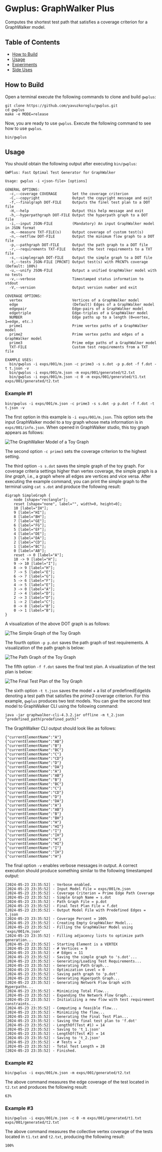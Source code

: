 # Gwplus: GraphWalker Plus

Computes the shortest test path that satisfies a coverage criterion for a GraphWalker model.

## Table of Contents

* [How to Build](#how-to-build)
* [Usage](#usage)
* [Experiments](#experiments)
* [Side Uses](#side-uses)

## How to Build

Open a terminal execute the following commands to clone and build `gwplus`:

```
git clone https://github.com/yavuzkoroglu/gwplus.git
cd gwplus
make -e MODE=release
```

Now, you are ready to use `gwplus`. Execute the following command to see how to use `gwplus`.

```
bin/gwplus
```

## Usage

You should obtain the following output after executing `bin/gwplus`:

```
GWPlus: Fast Optimal Test Generator for GraphWalker

Usage: gwplus -i <json-file> [options]

GENERAL OPTIONS:
  -c,--coverage COVERAGE       Set the coverage criterion
  -C,--copyright               Output the copyright message and exit
  -f,--finalgraph DOT-FILE     Outputs the finel test plan to a DOT file
  -H,--help                    Output this help message and exit
  -h,--hyperpathgraph DOT-FILE Output the hyperpath graph to a DOT file
  -i,--input JSON-FILE         (Mandatory) An input GraphWalker model in JSON format
  -m,--measure TXT-FILE(s)     Output coverage of custom test(s)
  -n,--netflow DOT-FILE        Output the minimum flow graph to a DOT file
  -p,--pathgraph DOT-FILE      Output the path graph to a DOT file
  -r,--requirements TXT-FILE   Output the test requirements to a TXT file
  -s,--simplegraph DOT-FILE    Output the simple graph to a DOT file
  -t,--tests JSON-FILE [PRCNT] Output test(s) with PRCNT% coverage (Default: 100%)
  -u,--unify JSON-FILE         Output a unified GraphWalker model with no tests
  -v,--verbose                 Timestamped status information to stdout
  -V,--version                 Output version number and exit

COVERAGE OPTIONS:
  vertex                       Vertices of a GraphWalker model
  edge                         (Default) Edges of a GraphWalker model
  edgepair                     Edge-pairs of a GraphWalker model
  edgetriple                   Edge-triples of a GraphWalker model
  NUMBER                       Edge paths up to a length (0=vertex, 1=edge, etc.)
  prime1                       Prime vertex paths of a GraphWalker model
  prime2                       Prime vertex paths and edges of a GraphWalker model
  prime3                       Prime edge paths of a GraphWalker model
  TXT-FILE                     Custom test requirements from a TXT file

EXAMPLE USES:
  bin/gwplus -i exps/001/m.json -c prime3 -s s.dot -p p.dot -f f.dot -t t.json -v
  bin/gwplus -i exps/001/m.json -m exps/001/generated/t2.txt
  bin/gwplus -i exps/001/m.json -c 0 -m exps/001/generated/t1.txt exps/001/generated/t2.txt
```

### Example #1

```
bin/gwplus -i exps/001/m.json -c prime3 -s s.dot -p p.dot -f f.dot -t t.json -v
```

The first option in this example is `-i exps/001/m.json`. This option sets the input GraphWalker model to a toy graph whose meta information is in `exps/001/info.json`. When opened in GraphWalker studio, this toy graph appears as follows:

![The GraphWalker Model of a Toy Graph](exps/001/m.png)

The second option `-c prime3` sets the coverage criterion to the highest setting.

The third option `-s s.dot` saves the simple graph of the toy graph. For coverage criteria settings higher than vertex coverage, the simple graph is a *line graph*, i.e., a graph where all edges are vertices and vice versa. After executing the example command, you can print the simple graph to the terminal using `cat s.dot` and produce the following result:

```
digraph SimpleGraph {
    node [shape="rectangle"];
    reset [shape="none", label="", width=0, height=0];
    10 [label="IH"];
    9 [label="HI"];
    8 [label="BH"];
    7 [label="GE"];
    6 [label="FG"];
    5 [label="EF"];
    4 [label="DE"];
    3 [label="DA"];
    2 [label="CD"];
    1 [label="BC"];
    0 [label="AB"];
    reset -> 0 [label="A"];
    10 -> 9 [label="H"];
    9 -> 10 [label="I"];
    8 -> 9 [label="H"];
    7 -> 5 [label="E"];
    6 -> 7 [label="G"];
    5 -> 6 [label="F"];
    4 -> 5 [label="E"];
    3 -> 0 [label="A"];
    2 -> 4 [label="D"];
    2 -> 3 [label="D"];
    1 -> 2 [label="C"];
    0 -> 8 [label="B"];
    0 -> 1 [label="B"];
}
```

A visualization of the above DOT graph is as follows:

![The Simple Graph of the Toy Graph](exps/001/generated/s.svg)

The fourth option `-p p.dot` saves the path graph of test requirements. A visualization of the path graph is below:

![The Path Graph of the Toy Graph](exps/001/generated/p.svg)

The fifth option `-f f.dot` saves the final test plan. A visualization of the test plan is below:

![The Final Test Plan of the Toy Graph](exps/001/generated/f.svg)

The sixth option `-t t.json` saves the model + a list of predefinedEdgeIds denoting a test path that satisfies the *prime3* coverage criterion. For this example, `gwplus` produces two test models. You can give the second test model to GraphWalker CLI using the following command:

```
java -jar graphwalker-cli-4.3.2.jar offline -m t_2.json "predefined_path(predefined_path)"
```

The GraphWalker CLI output should look like as follows:

```
{"currentElementName":"A"}
{"currentElementName":"AB"}
{"currentElementName":"B"}
{"currentElementName":"BC"}
{"currentElementName":"C"}
{"currentElementName":"CD"}
{"currentElementName":"D"}
{"currentElementName":"DA"}
{"currentElementName":"A"}
{"currentElementName":"AB"}
{"currentElementName":"B"}
{"currentElementName":"BC"}
{"currentElementName":"C"}
{"currentElementName":"CD"}
{"currentElementName":"D"}
{"currentElementName":"DA"}
{"currentElementName":"A"}
{"currentElementName":"AB"}
{"currentElementName":"B"}
{"currentElementName":"BH"}
{"currentElementName":"H"}
{"currentElementName":"HI"}
{"currentElementName":"I"}
{"currentElementName":"IH"}
{"currentElementName":"H"}
{"currentElementName":"HI"}
{"currentElementName":"I"}
{"currentElementName":"IH"}
{"currentElementName":"H"}
```

The final option `-v` enables verbose messages in output. A correct execution should produce something similar to the following timestamped output:

```
[2024-05-23 23:35:52] - Verbose enabled.
[2024-05-23 23:35:52] - Input Model File = exps/001/m.json
[2024-05-23 23:35:52] - Coverage Criterion = Prime Edge Path Coverage
[2024-05-23 23:35:52] - Simple Graph Name = s.dot
[2024-05-23 23:35:52] - Path Graph File = p.dot
[2024-05-23 23:35:52] - Final Test Plan File = f.dot
[2024-05-23 23:35:52] - Output Model File with Predefined Edges = t.json
[2024-05-23 23:35:52] - Coverage Percent = 100%
[2024-05-23 23:35:52] - Creating Empty GraphWalker Model...
[2024-05-23 23:35:52] - Filling the GraphWalker Model using 'exps/001/m.json'
[2024-05-23 23:35:52] - Filling adjacency lists to optimize path generation...
[2024-05-23 23:35:52] - Starting Element is a VERTEX
[2024-05-23 23:35:52] - # Vertices = 9
[2024-05-23 23:35:52] - # Edges = 11
[2024-05-23 23:35:52] - Saving the simple graph to 's.dot'...
[2024-05-23 23:35:52] - Generating/Loading Test Requirements...
[2024-05-23 23:35:52] - Generating Path Graph...
[2024-05-23 23:35:52] - Optimization Level = 0
[2024-05-23 23:35:52] - Saving path graph to 'p.dot'
[2024-05-23 23:35:52] - Generating Hyperpath Graph...
[2024-05-23 23:35:52] - Generating Network Flow Graph with Hyperpaths...
[2024-05-23 23:35:52] - Minimizing Total Flow...
[2024-05-23 23:35:52] - Expanding the Network Flow Graph...
[2024-05-23 23:35:52] - Initializing a new flow with test requirement constraints...
[2024-05-23 23:35:52] - Computing a feasible flow...
[2024-05-23 23:35:52] - Minimizing the flow...
[2024-05-23 23:35:52] - Generating the Final Test Plan...
[2024-05-23 23:35:52] - Saving the final test plan to 'f.dot'
[2024-05-23 23:35:52] - LengthOf(Test #1) = 14
[2024-05-23 23:35:52] - Saving to 't_1.json'
[2024-05-23 23:35:52] - LengthOf(Test #2) = 14
[2024-05-23 23:35:52] - Saving to 't_2.json'
[2024-05-23 23:35:52] - # Tests = 2
[2024-05-23 23:35:52] - Total Test Length = 28
[2024-05-23 23:35:52] - Finished.
```

### Example #2

```
bin/gwplus -i exps/001/m.json -m exps/001/generated/t2.txt
```

The above command measures the edge coverage of the test located in `t2.txt` and produces the following result:

```
63%
```

### Example #3

```
bin/gwplus -i exps/001/m.json -c 0 -m exps/001/generated/t1.txt exps/001/generated/t2.txt
```

The above command measures the collective vertex coverage of the tests located in `t1.txt` and `t2.txt`, producing the following result:

```
100%
```
